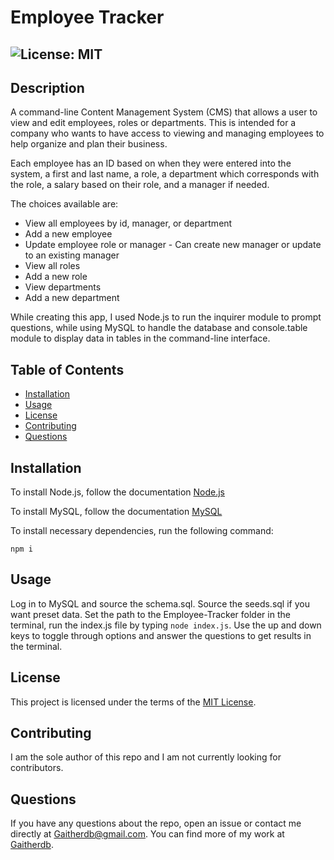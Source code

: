 
# Employee Tracker
  ## ![License: MIT](https://img.shields.io/badge/License-MIT-yellow.svg)

  ## Description
  A command-line Content Management System (CMS) that allows a user to view and edit employees, roles or departments. This is intended for a company who wants to have access to viewing and managing employees to help organize and plan their business.
  
  Each employee has an ID based on when they were entered into the system, a first and last name, a role, a department which corresponds with the role, a salary based on their role, and a manager if needed. 

  The choices available are:
  * View all employees by id, manager, or department
  * Add a new employee
  * Update employee role or manager - Can create new manager or update to an existing manager
  * View all roles
  * Add a new role
  * View departments
  * Add a new department

  While creating this app, I used Node.js to run the inquirer module to prompt questions, while using MySQL to handle the database and console.table module to display data in tables in the command-line interface. 

  ## Table of Contents
  * [Installation](#installation)
  * [Usage](#usage)
  * [License](#license)
  * [Contributing](#contributing)
  * [Questions](#questions)
  
  ## Installation
  To install Node.js, follow the documentation [Node.js](https://coding-boot-camp.github.io/full-stack/nodejs/how-to-install-nodejs)

  To install MySQL, follow the documentation [MySQL](https://dev.mysql.com/downloads/installer/)

  To install necessary dependencies, run the following command: 
  ```
  npm i
  ```
  
  ## Usage
  Log in to MySQL and source the schema.sql. Source the seeds.sql if you want preset data. Set the path to the Employee-Tracker folder in the terminal, run the index.js file by typing `node index.js`. Use the up and down keys to toggle through options and answer the questions to get results in the terminal.

  ## License  
  This project is licensed under the terms of the [MIT License](https://opensource.org/licenses/MIT).

  ## Contributing
  I am the sole author of this repo and I am not currently looking for contributors.


  ## Questions
  If you have any questions about the repo, open an issue or contact me directly at Gaitherdb@gmail.com. You can find more of my work at [Gaitherdb](https://github.com/Gaitherdb).